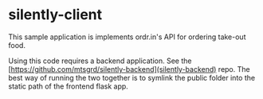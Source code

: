 silently-client
===============

This sample application is implements ordr.in's API for ordering take-out food.

Using this code requires a backend application. See the [https://github.com/mtsgrd/silently-backend](silently-backend) repo. The best way of running the two together is to symlink the public folder into the static path of the frontend flask app.
